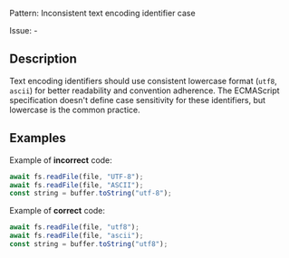 Pattern: Inconsistent text encoding identifier case

Issue: -

## Description

Text encoding identifiers should use consistent lowercase format (`utf8`, `ascii`) for better readability and convention adherence. The ECMAScript specification doesn't define case sensitivity for these identifiers, but lowercase is the common practice.

## Examples

Example of **incorrect** code:
```javascript
await fs.readFile(file, "UTF-8");
await fs.readFile(file, "ASCII");
const string = buffer.toString("utf-8");
```

Example of **correct** code:
```javascript
await fs.readFile(file, "utf8");
await fs.readFile(file, "ascii");
const string = buffer.toString("utf8");
```